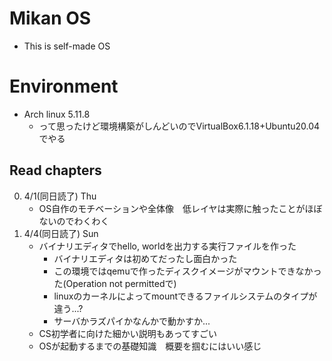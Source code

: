 # Mikan OS
 - This is self-made OS

# Environment
 - Arch linux 5.11.8
	 - って思ったけど環境構築がしんどいのでVirtualBox6.1.18+Ubuntu20.04でやる

## Read chapters
0. 4/1(同日読了) Thu
	 - OS自作のモチベーションや全体像　低レイヤは実際に触ったことがほぼないのでわくわく
1. 4/4(同日読了) Sun
	 - バイナリエディタでhello, worldを出力する実行ファイルを作った
		 - バイナリエディタは初めてだったし面白かった
		 - この環境ではqemuで作ったディスクイメージがマウントできなかった(Operation not permittedで)
		 - linuxのカーネルによってmountできるファイルシステムのタイプが違う...?
		 - サーバかラズパイかなんかで動かすか...
	 - CS初学者に向けた細かい説明もあってすごい
	 - OSが起動するまでの基礎知識　概要を掴むにはいい感じ
